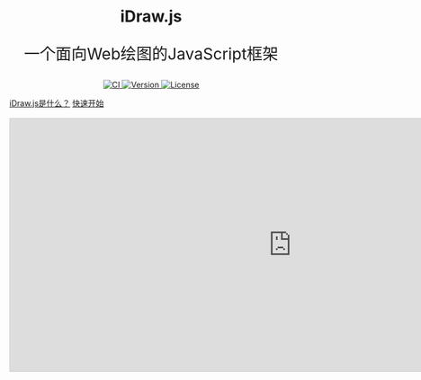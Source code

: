 <h1 align="center">iDraw.js</h1>

<p align="center" style="font-size:28px;">一个面向Web绘图的JavaScript框架</p>

<p align="center">
  <a title="CI" href="https://github.com/idrawjs/idraw/actions/workflows/node.js.yml">
    <img src="https://github.com/idrawjs/idraw/actions/workflows/node.js.yml/badge.svg?branch=main" alt="CI">
  </a>

  <a href="https://www.npmjs.com/package/idraw">
    <img src="https://img.shields.io/npm/v/idraw.svg?sanitize=idraw" alt="Version">
  </a>
  <a href="https://www.npmjs.com/package/idraw">
    <img src="https://img.shields.io/npm/l/idraw.svg?sanitize=true" alt="License">
  </a>
</p>

<div class="home-btn-group">
  <a class="home-btn" href="https://idrawjs.github.io/docs/zh/guide/introduction.html">iDraw.js是什么？</a>
  <a class="home-btn home-btn-primary" href="https://idrawjs.github.io/docs/zh/">快速开始</a>
</div>

<br/>
<div>
  <iframe 
    src="https://idrawjs.github.io/playground/?demo=basic&header=false&sider=false&default-editor-split=37" 
    width="1000" height="450" frameborder="no" border="0"
    style="border: 1px solid #cecece"
  ></iframe>
</div>